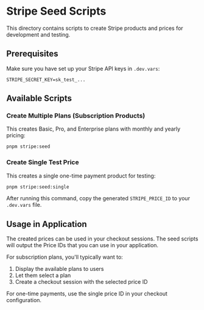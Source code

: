 # Stripe Seed Scripts

This directory contains scripts to create Stripe products and prices for development and testing.

## Prerequisites

Make sure you have set up your Stripe API keys in `.dev.vars`:

```
STRIPE_SECRET_KEY=sk_test_...
```

## Available Scripts

### Create Multiple Plans (Subscription Products)

This creates Basic, Pro, and Enterprise plans with monthly and yearly pricing:

```bash
pnpm stripe:seed
```

### Create Single Test Price

This creates a single one-time payment product for testing:

```bash
pnpm stripe:seed:single
```

After running this command, copy the generated `STRIPE_PRICE_ID` to your `.dev.vars` file.

## Usage in Application

The created prices can be used in your checkout sessions. The seed scripts will output the Price IDs that you can use in your application.

For subscription plans, you'll typically want to:

1. Display the available plans to users
2. Let them select a plan
3. Create a checkout session with the selected price ID

For one-time payments, use the single price ID in your checkout configuration.
